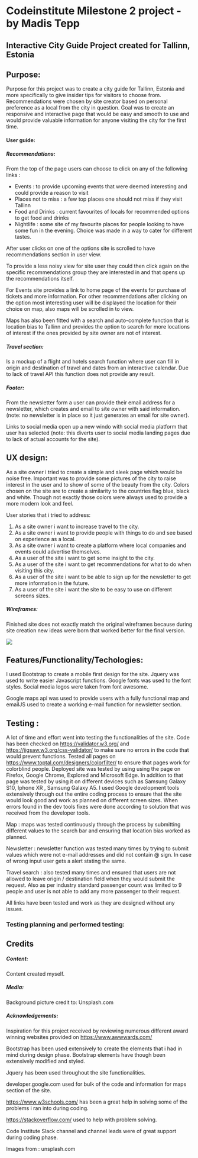 # Codeinstitute Milestone 2 project -  by Madis Tepp

## Interactive City Guide Project created for Tallinn, Estonia

## Purpose: 

Purpose for this project was to create a city guide for Tallinn, Estonia and more specifically to give insider tips for visitors to choose from. Recommendations were chosen by site creator based on personal preference as a local from the city in question. Goal was to create an responsive and interactive page that would be easy and smooth to use and would provide valuable information for anyone visiting the city for the first time.

#### User guide: 

##### Recommendations:

From the top of the page users can choose to click on any of the following links : 
- Events : to provide upcoming events that were deemed interesting and could provide a reason to visit
- Places not to miss : a few top places one should not miss if they visit Tallinn
- Food and Drinks : current favourites of locals for recommended options to get food and drinks
- Nightlife : some site of my favourite places for people looking to have some fun in the evening. Choice was made in a way to cater for different tastes. 

After user clicks on one of the options site is scrolled to have recommendations section in user view. 

To provide a less noisy view for site user they could then click again on the specific recommendations group they are interested in and that opens up the recommendations itself.

For Events site provides a link to home page of the events for purchase of tickets and more information. 
For other recommendations after clicking on the option most interesting user will be displayed the location for their choice on map, also maps will be scrolled in to view.

Maps has also been fitted with a search and auto-complete function that is location bias to Tallinn and provides the option to search for more locations of interest if the ones provided by site owner are not of interest. 


##### Travel section:

Is a mockup of a flight and hotels search function where user can fill in origin and destination of travel and dates from an interactive calendar. Due to lack of travel API this function does not provide any result.


##### Footer:

From the newsletter form a user can provide their email address for a newsletter, which creates and email to site owner with said information. (note: no newsletter is in place so it just generates an email for site owner).

Links to social media open up a new windo with social media platform that user has selected (note: this diverts user to social media landing pages due to lack of actual accounts for the site).




## UX design: 

As a site owner i tried to create a simple and sleek page which would be noise free. Important was to provide some pictures of the city to raise interest in the user and to show of some of the beauty from the city. 
Colors chosen on the site are to create a similarity to the countries flag blue, black and white. Though not exactly those colors were always used to provide a more modern look and feel. 

User stories that i tried to address: 

1. As a site owner i want to increase travel to the city.
2. As a site owner i want to provide people with things to do and see based on experience as a local.
3. As a site owner i want to create a platform where local companies and events could advertise themselves.
4. As a user of the site i want to get some insight to the city.
5. As a user of the site i want to get recommendations for what to do when visiting this city.
6. As a user of the site i want to be able to sign up for the newsletter to get more information in the future.
7. As a user of the site i want the site to be easy to use on different screens sizes.

##### Wireframes: 

Finished site does not exactly match the original wireframes because during site creation new ideas were born that worked better for the final version.

<img src="images\wireframes.png">

## Features/Functionality/Techologies: 

 I used Bootstrap to create a mobile first design for the site. Jquery was used to write easier Javascript functions. Google fonts was used to the font styles. Social media logos were taken from font awesome. 

 Google maps api was used to provide users with a fully functional map and emailJS used to create a working e-mail function for newsletter section.


 ## Testing :

 A lot of time and effort went into testing the functionalities of the site.
 Code has been checked on https://validator.w3.org/ and https://jigsaw.w3.org/css-validator/ to make sure no errors in the code that would prevent functions. Tested all pages on https://www.toptal.com/designers/colorfilter/ to ensure that pages work for colorblind people. Deployed site was tested by using using the page on Firefox, Google Chrome, Explored and Microsoft Edge. In addition to that page was tested by using it on different devices such as Samsung Galaxy S10, Iphone XR , Samsung Galaxy A5. 
 I used Google development tools extensively through out the entire coding process to ensure that the site would look good and work as planned on different screen sizes. When errors found in the dev tools fixes were done according to solution that was received from the developer tools. 

 Map : maps was tested continuously through the process by submitting different values to the search bar and ensuring that location bias worked as planned. 

 Newsletter : newsletter function was tested many times by trying to submit values which were not e-mail addresses and did not contain @ sign. In case of wrong input user gets a alert stating the same. 

 Travel search : also tested many times and ensured that users are not allowed to leave origin / destination field when they would submit the request. Also as per industry standard passenger count was limited to 9 people and user is not able to add any more passenger to their request. 

 All links have been tested and work as they are designed without any issues. 

 ### Testing planning and performed testing: 






## Credits

##### Content:
Content created myself.

##### Media:

Background picture credit to:
Unsplash.com

##### Acknowledgements:


Inspiration for this project received by reviewing numerous different award winning websites provided on https://www.awwwards.com/

Bootstrap has been used extensively to create the elements that i had in mind during design phase. Bootstrap elements have though been extensively modified and styled.

Jquery has been used throughout the site functionalities. 

developer.google.com used for bulk of the code and information for maps section of the site.

https://www.w3schools.com/ has been a great help in solving some of the problems i ran into during coding.

https://stackoverflow.com/ used to help with problem solving.

Code Institute Slack channel and channel leads were of great support during coding phase.



Images from : unsplash.com

